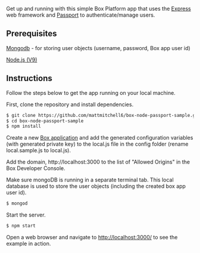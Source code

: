 Get up and running with this simple Box Platform app that uses the [Express](http://expressjs.com/)
web framework and [Passport](http://passportjs.org/) to authenticate/manage users.

## Prerequisites
[Mongodb](https://treehouse.github.io/installation-guides/mac/mongo-mac.html) - for storing user objects (username, password, Box app user id)

[Node.js (V9)](https://nodejs.org/en/)

## Instructions

Follow the steps below to get the app running on your local machine.

First, clone the repository and install dependencies.
```bash
$ git clone https://github.com/mattmitchell6/box-node-passport-sample.git
$ cd box-node-passport-sample
$ npm install
```

Create a new [Box application](https://developer.box.com/docs/configuring-service-accounts) and add the generated configuration variables (with generated private key) to the local.js file in the config folder (rename local.sample.js to local.js).

Add the domain, http://localhost:3000 to the list of "Allowed Origins" in the Box Developer Console.

Make sure mongoDB is running in a separate terminal tab. This local database is used to store the user objects (including the created box app user id).

```bash
$ mongod
```

Start the server.

```bash
$ npm start
```

Open a web browser and navigate to [http://localhost:3000/](http://127.0.0.1:3000/)
to see the example in action.

